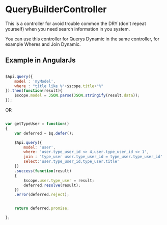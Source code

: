 # QueryBuilderController
This is a controller for avoid trouble common the DRY (don't repeat yourself) when you need search information in you system.

You can use this controller for Querys Dynamic in the same controller, for example Wheres and Join Dynamic.


## Example in AngularJs


```js

$Api.query({
    model : 'myModel',
    where : "title like %"+$scope.title+"%"
}).then(function(result){
    $scope.model = JSON.parse(JSON.stringify(result.data));
});


```


OR

```js

var getTypeUser = function()
{
    var deferred = $q.defer();

    $Api.query({
        model: 'user',
        where: 'user.type_user_id <> 4,user.type_user_id <> 1',
        join : 'type_user user.type_user_id = type_user.type_user_id'
        select:'user.type_user_id,type_user.title'
    })
    .success(function(result)
    {
        $scope.user.type_user = result;
        deferred.resolve(result);
    })
    .error(deferred.reject);


    return deferred.promise;

};


```
